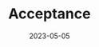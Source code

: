 ---
title: "Acceptance"
authors: "Jeff VanderMeer"
date: 2023-05-05
star_rating: 1
books/tags:
    - "fiction"
    - "science-fiction"
---